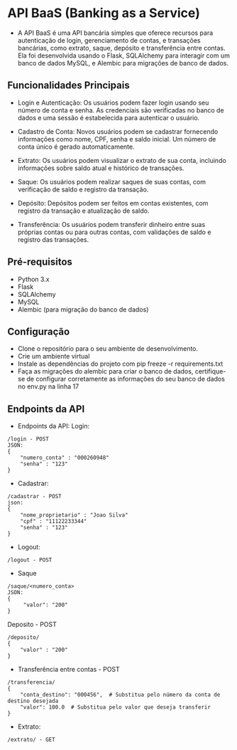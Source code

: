 # API BaaS (Banking as a Service)
- A API BaaS é uma API bancária simples que oferece recursos para autenticação de login, gerenciamento de contas, e transações bancárias, como extrato, saque, depósito e transferência entre contas. Ela foi desenvolvida usando o Flask, SQLAlchemy para interagir com um banco de dados MySQL, e Alembic para migrações de banco de dados.

## Funcionalidades Principais
- Login e Autenticação: Os usuários podem fazer login usando seu número de conta e senha. As credenciais são verificadas no banco de dados e uma sessão é estabelecida para autenticar o usuário.

- Cadastro de Conta: Novos usuários podem se cadastrar fornecendo informações como nome, CPF, senha e saldo inicial. Um número de conta único é gerado automaticamente.

- Extrato: Os usuários podem visualizar o extrato de sua conta, incluindo informações sobre saldo atual e histórico de transações.

- Saque: Os usuários podem realizar saques de suas contas, com verificação de saldo e registro da transação.

- Depósito: Depósitos podem ser feitos em contas existentes, com registro da transação e atualização de saldo.

- Transferência: Os usuários podem transferir dinheiro entre suas próprias contas ou para outras contas, com validações de saldo e registro das transações.

## Pré-requisitos
- Python 3.x
- Flask
- SQLAlchemy
- MySQL
- Alembic (para migração do banco de dados)

## Configuração 
- Clone o repositório para o seu ambiente de desenvolvimento.
- Crie um ambiente virtual
- Instale as dependências do projeto com pip freeze -r requirements.txt
- Faça as migrações do alembic para criar o banco de dados, certifique-se de configurar corretamente as informações do seu banco de dados no env.py na linha 17

## Endpoints da API
- Endpoints da API:
Login:
```
/login - POST
JSON:
{
	"numero_conta" : "000260948"
	"senha" : "123"
}
```

- Cadastrar:
```
/cadastrar - POST
json:
{
	"nome_proprietario" : "Joao Silva"
	"cpf" : "11122233344"
	"senha" : "123"
}
```

- Logout:
```
/logout - POST
```

- Saque
```  
/saque/<numero_conta>
JSON:
{
     "valor": "200"
}
```

Deposito - POST
```
/deposito/
{
	"valor" : "200"
}
```

- Transferência entre contas - POST
```
/transferencia/
{
    "conta_destino": "000456",  # Substitua pelo número da conta de destino desejada
    "valor": 100.0  # Substitua pelo valor que deseja transferir
}
```

- Extrato:
```
/extrato/ - GET
```
